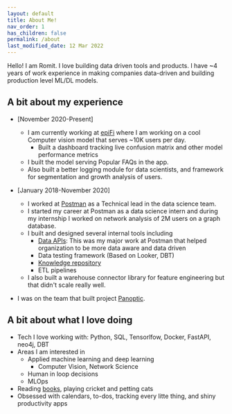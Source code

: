 ```yaml
---
layout: default
title: About Me!
nav_order: 1
has_children: false
permalink: /about
last_modified_date: 12 Mar 2022
---
```


Hello! I am Romit. I love building data driven tools and products. I have ~4 years of work experience in making companies data-driven and building production level ML/DL models.

## A bit about my experience

- [November 2020-Present]
  - I am currently working at [epiFi](https://www.fi.money) where I am working on a cool Computer vision model that serves ~10K users per day.
    - Built a dashboard tracking live confusion matrix and other model performance metrics
  - I built the model serving Popular FAQs in the app.
  - Also built a better logging module for data scientists, and framework for segmentation and growth analysis of users.

- [January 2018-November 2020]
  - I worked at [Postman](https://www.postman.com) as a Technical lead in the data science team.
  - I started my career at Postman as a data science intern and during my internship I worked on network analysis of 2M users on a graph database.
  - I built and designed several internal tools including
    - [Data APIs](https://medium.com/better-practices/api-driven-analytics-d980b28cb15e): This was my major work at Postman that helped organization to be more data aware and data driven
    - Data testing framework (Based on Looker, DBT)
    - [Knowledge repository](https://blog.postman.com/how-postman-built-a-knowledge-repository/)
    - ETL pipelines
  - I also built a warehouse connector library for feature engineering but that didn't scale really well.

- I was on the team that built project [Panoptic](https://panoptic.in).

## A bit about what I love doing

- Tech I love working with: Python, SQL, Tensorlfow, Docker, FastAPI, neo4j, DBT
- Areas I am interested in
  - Applied machine learning and deep learning
    - Computer Vision, Network Science
  - Human in loop decisions
  - MLOps
- Reading [books](https://www.goodreads.com/user/show/100308617-romit), playing cricket and petting cats
- Obsessed with calendars, to-dos, tracking every litte thing, and shiny productivity apps
